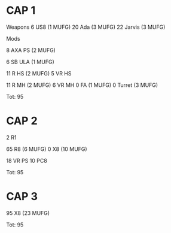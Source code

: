 # CAP 1

Weapons
6 US8 (1 MUFG)
20 Ada (3 MUFG)
22 Jarvis (3 MUFG)

Mods

8 AXA PS (2 MUFG)

6 SB ULA (1 MUFG)

11 R HS (2 MUFG)
5 VR HS

11 R MH (2 MUFG)
6 VR MH
0 FA (1 MUFG)
0 Turret (3 MUFG)

Tot: 95

# CAP 2

2 R1

65 R8 (6 MUFG)
0 X8 (10 MUFG)

18 VR PS
10 PC8

Tot: 95

# CAP 3

95 X8 (23 MUFG)

Tot: 95
